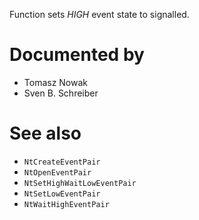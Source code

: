 Function sets *HIGH* event state to signalled.

# Documented by

* Tomasz Nowak
* Sven B. Schreiber

# See also

* `NtCreateEventPair`
* `NtOpenEventPair`
* `NtSetHighWaitLowEventPair`
* `NtSetLowEventPair`
* `NtWaitHighEventPair`
